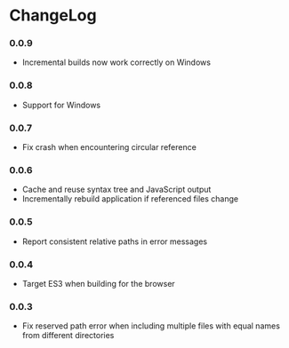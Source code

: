 # ChangeLog

### 0.0.9

* Incremental builds now work correctly on Windows

### 0.0.8

* Support for Windows

### 0.0.7

* Fix crash when encountering circular reference

### 0.0.6

* Cache and reuse syntax tree and JavaScript output
* Incrementally rebuild application if referenced files change

### 0.0.5

* Report consistent relative paths in error messages

### 0.0.4

* Target ES3 when building for the browser

### 0.0.3

* Fix reserved path error when including multiple files with equal names from different directories
